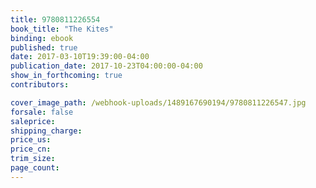 ```yaml
---
title: 9780811226554
book_title: "The Kites"
binding: ebook
published: true
date: 2017-03-10T19:39:00-04:00
publication_date: 2017-10-23T04:00:00-04:00
show_in_forthcoming: true
contributors:

cover_image_path: /webhook-uploads/1489167690194/9780811226547.jpg
forsale: false
saleprice:
shipping_charge:
price_us:
price_cn:
trim_size:
page_count:
---
```


